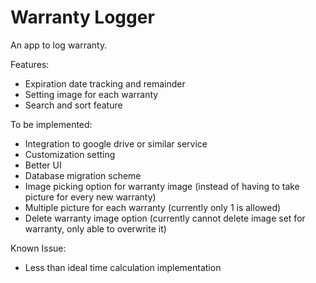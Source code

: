 # Warranty Logger
An app to log warranty.

Features:
- Expiration date tracking and remainder
- Setting image for each warranty
- Search and sort feature

To be implemented:
- Integration to google drive or similar service
- Customization setting
- Better UI
- Database migration scheme
- Image picking option for warranty image (instead of having to take picture for every new warranty)
- Multiple picture for each warranty (currently only 1 is allowed)
- Delete warranty image option (currently cannot delete image set for warranty, only able to overwrite it)

Known Issue:
- Less than ideal time calculation implementation
